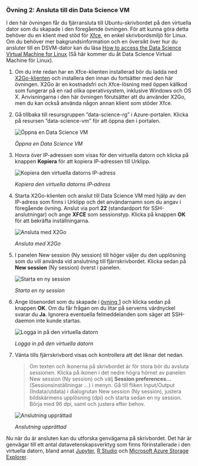### <a name="exercise-2-connect-to-the-data-science-vm"></a>Övning 2: Ansluta till din Data Science VM

I den här övningen får du fjärransluta till Ubuntu-skrivbordet på den virtuella dator som du skapade i den föregående övningen. För att kunna göra detta behöver du en klient med stöd för [Xfce](https://xfce.org/), en enkel skrivbordsmiljö för Linux. Om du behöver mer bakgrundsinformation och en översikt över hur du ansluter till en DSVM-dator kan du läsa [How to access the Data Science Virtual Machine for Linux](https://docs.microsoft.com/en-us/azure/machine-learning/data-science-virtual-machine/dsvm-ubuntu-intro#how-to-access-the-data-science-virtual-machine-for-linux) (Så här kommer du åt Data Science Virtual Machine för Linux).

1. Om du inte redan har en Xfce-klienten installerad bör du ladda ned [X2Go-klienten](https://wiki.x2go.org/doku.php/download:start) och installera den innan du fortsätter med den här övningen. X2Go är en kostnadsfri och Xfce-lösning med öppen källkod som fungerar på en rad olika operativsystem, inklusive Windows och OS X. Anvisningarna i den här övningen förutsätter att du använder X2Go, men du kan också använda någon annan klient som stöder Xfce.

1. Gå tillbaka till resursgruppen ”data-science-rg” i Azure-portalen. Klicka på resursen ”data-science-vm” för att öppna den i portalen.

    ![Öppna en Data Science VM](../images/open-data-science-vm.png)

    _Öppna en Data Science VM_

1. Hovra över IP-adressen som visas för den virtuella datorn och klicka på knappen **Kopiera** för att kopiera IP-adressen till Urklipp.

    ![Kopiera den virtuella datorns IP-adress](../images/copy-ip-address.png)

    _Kopiera den virtuella datorns IP-adress_

1. Starta X2Go-klienten och anslut till Data Science VM med hjälp av den IP-adress som finns i Urklipp och det användarnamn som du angav i föregående övning. Anslut via port **22** (standardport för SSH-anslutningar) och ange **XFCE** som sessionstyp. Klicka på knappen **OK** för att bekräfta inställningarna.

    ![Ansluta med X2Go](../images/new-session-1.png)

    _Ansluta med X2Go_

1. I panelen New session (Ny session) till höger väljer du den upplösning som du vill använda vid anslutning till fjärrskrivbordet. Klicka sedan på **New session** (Ny session) överst i panelen.

    ![Starta en ny session](../images/new-session-2.png)

    _Starta en ny session_

1. Ange lösenordet som du skapade i [övning 1](#Exercise1) och klicka sedan på knappen **OK**. Om du får frågan om du litar på serverns värdnyckel svarar du **Ja**. Ignorera eventuella felmeddelanden som säger att SSH-daemon inte kunde startas.

    ![Logga in på den virtuella datorn](../images/new-session-3.png)

    _Logga in på den virtuella datorn_

1. Vänta tills fjärrskrivbord visas och kontrollera att det liknar det nedan.

    > Om texten och ikonerna på skrivbordet är för stora bör du avsluta sessionen. Klicka på ikonen i det nedre högra hörnet av panelen New session (Ny session) och välj **Session preferences...** (Sessionsinställningar ...) i menyn. Gå till fliken Input/Output (Indata/utdata) i dialogrutan New session (Ny session), justera bildskärmens upplösning (dpi) och starta sedan en ny session. Börja med 96 dpi, samt och justera efter behov.

    ![Anslutning upprättad](../images/ubuntu-desktop.png)

    _Anslutning upprättad_

Nu när du är ansluten kan du utforska genvägarna på skrivbordet. Det här är genvägar till ett antal datavetenskapsverktyg som finns förinstallerade i den virtuella datorn, bland annat [Jupyter](http://jupyter.org/), [R Studio](https://www.rstudio.com/) och [Microsoft Azure Storage Explorer](https://azure.microsoft.com/en-us/features/storage-explorer/).